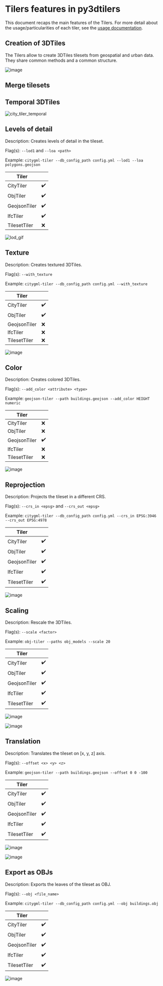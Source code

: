 # Tilers features in py3dtilers

This document recaps the main features of the Tilers. For more detail about the usage/particularities of each tiler, see the [usage documentation](https://github.com/VCityTeam/py3dtilers#usage).

## Creation of 3DTiles

The Tilers allow to create 3DTiles tilesets from geospatial and urban data. They share common methods and a common structure.

![image](https://user-images.githubusercontent.com/32875283/153424408-b228670b-9790-45cc-b158-f79491f1289f.png)

## Merge tilesets

## Temporal 3DTiles

![city_tiler_temporal](https://user-images.githubusercontent.com/32875283/153201741-0538abfd-b352-4964-ac6d-6e7ac2ae6245.gif)

## Levels of detail

Description: Creates levels of detail in the tileset.

Flag(s): `--lod1` and `--loa <path>`

Example: `citygml-tiler --db_config_path config.yml --lod1 --loa polygons.geojson`

| Tiler | |
| --- | --- |
| CityTiler | :heavy_check_mark: |
| ObjTiler | :heavy_check_mark: |
| GeojsonTiler | :heavy_check_mark: |
| IfcTiler | :heavy_check_mark: |
| TilesetTiler | :x: |

![lod_gif](https://user-images.githubusercontent.com/32875283/153201793-620b84c5-5e30-466c-9d4a-f48e0566505a.gif)

## Texture

Description: Creates textured 3DTiles.

Flag(s): `--with_texture`

Example: `citygml-tiler --db_config_path config.yml --with_texture`

| Tiler | |
| --- | --- |
| CityTiler | :heavy_check_mark: |
| ObjTiler | :heavy_check_mark: |
| GeojsonTiler | :x: |
| IfcTiler | :x: |
| TilesetTiler | :x: |

![image](https://user-images.githubusercontent.com/32875283/152002003-921dd838-8b51-4901-bcf0-d5819777bb9c.png)

## Color

Description: Creates colored 3DTiles.

Flag(s): `--add_color <attribute> <type>`

Example: `geojson-tiler --path buildings.geojson --add_color HEIGHT numeric`

| Tiler | |
| --- | --- |
| CityTiler | :x: |
| ObjTiler | :x: |
| GeojsonTiler | :heavy_check_mark: |
| IfcTiler | :x: |
| TilesetTiler | :x: |

![image](https://user-images.githubusercontent.com/32875283/152183480-0b966fcc-eac2-4437-9fd0-fe3a9138d67b.png)

## Reprojection

Description: Projects the tileset in a different CRS.

Flag(s): `--crs_in <epsg>` and `--crs_out <epsg>`

Example: `citygml-tiler --db_config_path config.yml --crs_in EPSG:3946 --crs_out EPSG:4978`

| Tiler | |
| --- | --- |
| CityTiler | :heavy_check_mark: |
| ObjTiler | :heavy_check_mark: |
| GeojsonTiler | :heavy_check_mark: |
| IfcTiler | :heavy_check_mark: |
| TilesetTiler | :heavy_check_mark: |

![image](https://user-images.githubusercontent.com/32875283/153186832-4aefe413-4e97-46e9-9baf-4e037aa213f4.png)

## Scaling

Description: Rescale the 3DTiles.

Flag(s): `--scale <factor>`

Example: `obj-tiler --paths obj_models --scale 20`

| Tiler | |
| --- | --- |
| CityTiler | :heavy_check_mark: |
| ObjTiler | :heavy_check_mark: |
| GeojsonTiler | :heavy_check_mark: |
| IfcTiler | :heavy_check_mark: |
| TilesetTiler | :heavy_check_mark: |

![image](https://user-images.githubusercontent.com/32875283/153201146-f526c004-8e6e-4625-b21f-43e13b1aea07.png)

![image](https://user-images.githubusercontent.com/32875283/153201278-2345481f-0ebf-4c30-9234-02fca7d5b078.png)

## Translation

Description: Translates the tileset on \[x, y, z\] axis.

Flag(s): `--offset <x> <y> <z>`

Example: `geojson-tiler --path buildings.geojson --offset 0 0 -100`

| Tiler | |
| --- | --- |
| CityTiler | :heavy_check_mark: |
| ObjTiler | :heavy_check_mark: |
| GeojsonTiler | :heavy_check_mark: |
| IfcTiler | :heavy_check_mark: |
| TilesetTiler | :heavy_check_mark: |

![image](https://user-images.githubusercontent.com/32875283/153202431-26eb17aa-3868-47f6-b4da-b14bdf337385.png)

![image](https://user-images.githubusercontent.com/32875283/153202841-caa485a6-4edf-4863-a029-6f403bacab0b.png)

## Export as OBJs

Description: Exports the leaves of the tileset as OBJ.

Flag(s): `--obj <file_name>`

Example: `citygml-tiler --db_config_path config.yml --obj buildings.obj`

| Tiler | |
| --- | --- |
| CityTiler | :heavy_check_mark: |
| ObjTiler | :heavy_check_mark: |
| GeojsonTiler | :heavy_check_mark: |
| IfcTiler | :heavy_check_mark: |
| TilesetTiler | :heavy_check_mark: |

![image](https://user-images.githubusercontent.com/32875283/153187343-dc93f529-8d2e-4961-ba3c-1ed25ed15b06.png)
